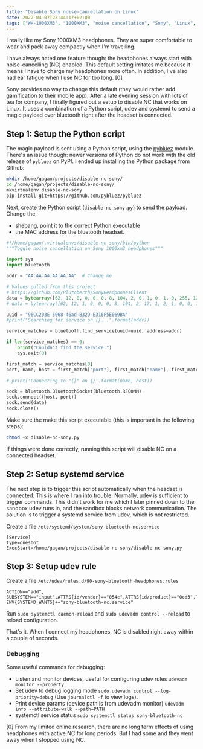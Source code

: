 ```yaml
---
title: "Disable Sony noise-cancellation on Linux"
date: 2022-04-07T23:44:17+02:00
tags: ["WH-1000XM3", "1000XM3", "noise cancellation", "Sony", "Linux", "NC"]
---
```


I really like my Sony 1000XM3 headphones. They are super comfortable to wear and pack away compactly when I'm travelling.

I have always hated one feature though: the headphones always start with noise-cancelling (NC) enabled. This default setting irritates me because it means I have to charge my headphones more often. In addition, I've also had ear fatigue when I use NC for too long. [0]

Sony provides no way to change this default (they would rather add gamification to their mobile app). After a late evening session with lots of tea for company, I finally figured out a setup to disable NC that works on Linux. It uses a combination of a Python script, udev and systemd to send a magic payload over bluetooth right after the headset is connected.


## Step 1: Setup the Python script

The magic payload is sent using a Python script, using the [pybluez](https://github.com/pybluez/pybluez) module. There's an issue though: newer versions of Python do not work with the old release of `pybluez` on PyPI. I ended up installing the Python package from Github:

```bash
mkdir /home/gagan/projects/disable-nc-sony/
cd /home/gagan/projects/disable-nc-sony/
mkvirtualenv disable-nc-sony
pip install git+https://github.com/pybluez/pybluez
```

Next, create the Python script (`disable-nc-sony.py`) to send the payload. Change the

- [shebang](https://en.wikipedia.org/wiki/Shebang_\(Unix\)), point it to the correct Python executable
- the MAC address for the bluetooth headset.


```python
#!/home/gagan/.virtualenvs/disable-nc-sony/bin/python
"""Toggle noise cancellation on Sony 1000xm3 headphones"""

import sys
import bluetooth

addr = "AA:AA:AA:AA:AA:AA"  # Change me

# Values pulled from this project
# https://github.com/Plutoberth/SonyHeadphonesClient
data = bytearray([62, 12, 0, 0, 0, 0, 8, 104, 2, 0, 1, 0, 1, 0, 255, 127, 60])  # disable NC payload
# data = bytearray([62, 12, 1, 0, 0, 0, 8, 104, 2, 17, 1, 2, 1, 0, 0, 148, 60])  # enable NC payload

uuid = "96CC203E-5068-46ad-B32D-E316F5E069BA"
#print("Searching for service on {}...".format(addr))

service_matches = bluetooth.find_service(uuid=uuid, address=addr)

if len(service_matches) == 0:
    print("Couldn't find the service.")
    sys.exit(0)

first_match = service_matches[0]
port, name, host = first_match["port"], first_match["name"], first_match["host"]

# print('Connecting to "{}" on {}'.format(name, host))

sock = bluetooth.BluetoothSocket(bluetooth.RFCOMM)
sock.connect((host, port))
sock.send(data)
sock.close()
```

Make sure the make this script executable (this is important in the following steps):

```bash
chmod +x disable-nc-sony.py
```

If things were done correctly, running this script will disable NC on a connected headset.

## Step 2: Setup systemd service

The next step is to trigger this script automatically when the headset is connected. This is where I ran into trouble. Normally, udev is sufficient to trigger commands. This didn't work for me which I later pinned down to the sandbox udev runs in, and the sandbox blocks network communication. The solution is to trigger a systemd service from udev, which is not restricted.

Create a file `/etc/systemd/system/sony-bluetooth-nc.service`

```
[Service]
Type=oneshot
ExecStart=/home/gagan/projects/disable-nc-sony/disable-nc-sony.py
```

## Step 3: Setup udev rule


Create a file `/etc/udev/rules.d/90-sony-bluetooth-headphones.rules`

```
ACTION=="add", SUBSYSTEM=="input",ATTRS{id/vendor}=="054c",ATTRS{id/product}=="0cd3",TAG+="systemd", ENV{SYSTEMD_WANTS}+="sony-bluetooth-nc.service"
```

Run `sudo systemctl daemon-reload` and `sudo udevadm control --reload` to reload configuration.

That's it. When I connect my headphones, NC is disabled right away within a couple of seconds.

### Debugging

Some useful commands for debugging:

- Listen and monitor devices, useful for configuring udev rules `udevadm monitor --property`
- Set udev to debug logging mode `sudo udevadm control --log-priority=debug` (Use `journalctl -f` to view logs).
- Print device params (device path is from udevadm monitor) `udevadm info --attribute-walk --path=PATH`
- systemctl service status `sudo systemctl status sony-bluetooth-nc`

[0] From my limited online research, there are no long term effects of using headphones with active NC for long periods. But I had some and they went away when I stopped using NC.
